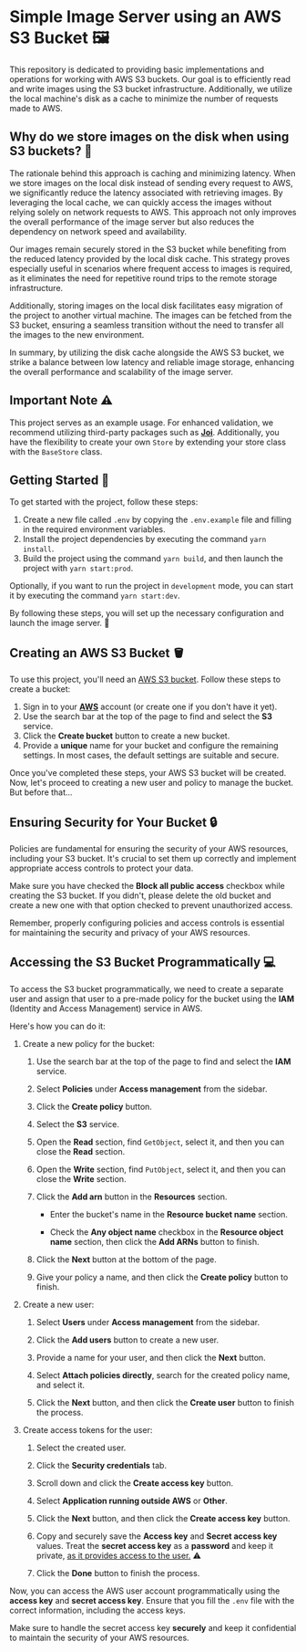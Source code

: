 # Simple Image Server using an AWS S3 Bucket 🖼️

This repository is dedicated to providing basic implementations and operations for working with AWS S3 buckets. Our goal is to efficiently read and write images using the S3 bucket infrastructure. Additionally, we utilize the local machine's disk as a cache to minimize the number of requests made to AWS.

## Why do we store images on the disk when using S3 buckets? 🤔

The rationale behind this approach is caching and minimizing latency. When we store images on the local disk instead of sending every request to AWS, we significantly reduce the latency associated with retrieving images. By leveraging the local cache, we can quickly access the images without relying solely on network requests to AWS. This approach not only improves the overall performance of the image server but also reduces the dependency on network speed and availability.

Our images remain securely stored in the S3 bucket while benefiting from the reduced latency provided by the local disk cache. This strategy proves especially useful in scenarios where frequent access to images is required, as it eliminates the need for repetitive round trips to the remote storage infrastructure.

Additionally, storing images on the local disk facilitates easy migration of the project to another virtual machine. The images can be fetched from the S3 bucket, ensuring a seamless transition without the need to transfer all the images to the new environment.

In summary, by utilizing the disk cache alongside the AWS S3 bucket, we strike a balance between low latency and reliable image storage, enhancing the overall performance and scalability of the image server.

## Important Note ⚠️

This project serves as an example usage. For enhanced validation, we recommend utilizing third-party packages such as [**Joi**](https://www.npmjs.com/package/joi). Additionally, you have the flexibility to create your own `Store` by extending your store class with the `BaseStore` class.

## Getting Started 🚀

To get started with the project, follow these steps:

1.  Create a new file called `.env` by copying the `.env.example` file and filling in the required environment variables.
2.  Install the project dependencies by executing the command `yarn install`.
3.  Build the project using the command `yarn build`, and then launch the project with `yarn start:prod`.

Optionally, if you want to run the project in `development` mode, you can start it by executing the command `yarn start:dev`.

By following these steps, you will set up the necessary configuration and launch the image server. 🌟

## Creating an AWS S3 Bucket 🪣

To use this project, you'll need an [AWS S3 bucket](https://aws.amazon.com/s3/). Follow these steps to create a bucket:

1. Sign in to your [**AWS**](https://aws.amazon.com/) account (or create one if you don't have it yet).
2. Use the search bar at the top of the page to find and select the **S3** service.
3. Click the **Create bucket** button to create a new bucket.
4. Provide a **unique** name for your bucket and configure the remaining settings. In most cases, the default settings are suitable and secure.

Once you've completed these steps, your AWS S3 bucket will be created. Now, let's proceed to creating a new user and policy to manage the bucket. But before that...

## Ensuring Security for Your Bucket 🔒

Policies are fundamental for ensuring the security of your AWS resources, including your S3 bucket. It's crucial to set them up correctly and implement appropriate access controls to protect your data.

Make sure you have checked the **Block all public access** checkbox while creating the S3 bucket. If you didn't, please delete the old bucket and create a new one with that option checked to prevent unauthorized access.

Remember, properly configuring policies and access controls is essential for maintaining the security and privacy of your AWS resources.

## Accessing the S3 Bucket Programmatically 💻

To access the S3 bucket programmatically, we need to create a separate user and assign that user to a pre-made policy for the bucket using the **IAM** (Identity and Access Management) service in AWS.

Here's how you can do it:

1. Create a new policy for the bucket:

   1. Use the search bar at the top of the page to find and select the **IAM** service.

   2. Select **Policies** under **Access management** from the sidebar.

   3. Click the **Create policy** button.

   4. Select the **S3** service.

   5. Open the **Read** section, find `GetObject`, select it, and then you can close the **Read** section.

   6. Open the **Write** section, find `PutObject`, select it, and then you can close the **Write** section.

   7. Click the **Add arn** button in the **Resources** section.

      - Enter the bucket's name in the **Resource bucket name** section.

      - Check the **Any object name** checkbox in the **Resource object name** section, then click the **Add ARNs** button to finish.

   8. Click the **Next** button at the bottom of the page.

   9. Give your policy a name, and then click the **Create policy** button to finish.

2. Create a new user:

   1. Select **Users** under **Access management** from the sidebar.

   2. Click the **Add users** button to create a new user.

   3. Provide a name for your user, and then click the **Next** button.

   4. Select **Attach policies directly**, search for the created policy name, and select it.

   5. Click the **Next** button, and then click the **Create user** button to finish the process.

3. Create access tokens for the user:

   1. Select the created user.

   2. Click the **Security credentials** tab.

   3. Scroll down and click the **Create access key** button.

   4. Select **Application running outside AWS** or **Other**.

   5. Click the **Next** button, and then click the **Create access key** button.

   6. Copy and securely save the **Access key** and **Secret access key** values. Treat the **secret access key** as a **password** and keep it private, <ins>as it provides access to the user.</ins> ⚠️

   7. Click the **Done** button to finish the process.

Now, you can access the AWS user account programmatically using the **access key** and **secret access key**. Ensure that you fill the `.env` file with the correct information, including the access keys.

Make sure to handle the secret access key **securely** and keep it confidential to maintain the security of your AWS resources.
